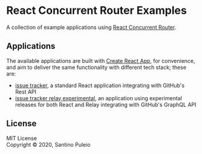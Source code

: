 # React Concurrent Router Examples
A collection of example applications using [React Concurrent Router](https://github.com/santino/react-concurrent-router).

## Applications
The available applications are built with [Create React App](https://github.com/facebook/create-react-app), for convenience, and aim to deliver the same functionality with different tech stack; these are:
-  [issue tracker](https://github.com/santino/react-concurrent-router-examples/tree/master/issue-tracker), a standard React application integrating with GitHub's Rest API
-  [issue tracker relay experimental](https://github.com/santino/react-concurrent-router-examples/tree/master/issue-tracker-relay-experimental), an application using experimental releases for both React and Relay integrating with GitHub's GraphQL API

## License
MIT License  
Copyright © 2020, Santino Puleio
